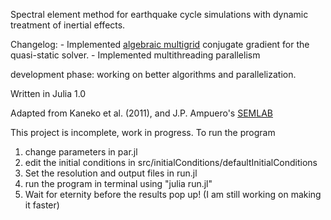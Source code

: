 Spectral element method for earthquake cycle simulations with dynamic treatment of inertial effects.

Changelog:
    - Implemented [algebraic multigrid](https://github.com/JuliaLinearAlgebra/AlgebraicMultigrid.jl) conjugate gradient for the quasi-static solver.
    - Implemented multithreading parallelism

development phase: working on better algorithms and parallelization.

Written in Julia 1.0

Adapted from Kaneko et al. (2011), and J.P. Ampuero's [SEMLAB](https://github.com/jpampuero/semlab)

This project is incomplete, work in progress. To run the program 

1. change parameters in par.jl 
2. edit the initial conditions in src/initialConditions/defaultInitialConditions
3. Set the resolution and output files in run.jl
4. run the program in terminal using "julia run.jl"
5. Wait for eternity before the results pop up! (I am still working on making it faster)
